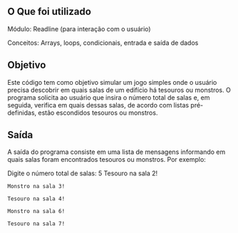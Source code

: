 ## O Que foi  utilizado

Módulo: Readline (para interação com o usuário)

Conceitos: Arrays, loops, condicionais, entrada e saída de dados

## Objetivo
Este código tem como objetivo simular um jogo simples onde o usuário precisa descobrir em quais salas de um edifício há tesouros ou monstros. O programa solicita ao usuário que insira o número total de salas e, em seguida, verifica em quais dessas salas, de acordo com listas pré-definidas, estão escondidos tesouros ou monstros.


## Saída

A saída do programa consiste em uma lista de mensagens informando em quais salas foram encontrados tesouros ou monstros. Por exemplo:

Digite o número total de salas: 5
	Tesouro na sala 2!

	Monstro na sala 3!

	Tesouro na sala 4!

	Monstro na sala 6!

	Tesouro na sala 7!
